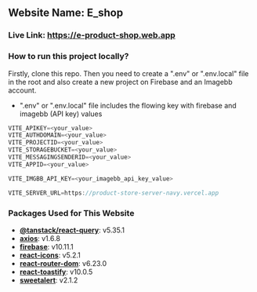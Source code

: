 ## Website Name: E_shop
### Live Link: https://e-product-shop.web.app

### How to run this project locally?

Firstly, clone this repo. Then you need to create a ".env" or ".env.local" file in the root and also create a new project on Firebase and an Imagebb account.

- ".env" or ".env.local" file includes the flowing key with firebase and imagebb (API key) values

```js
VITE_APIKEY=<your_value>
VITE_AUTHDOMAIN=<your_value>
VITE_PROJECTID=<your_value>
VITE_STORAGEBUCKET=<your_value>
VITE_MESSAGINGSENDERID=<your_value>
VITE_APPID=<your_value>

VITE_IMGBB_API_KEY=<your_imagebb_api_key_value>

VITE_SERVER_URL=https://product-store-server-navy.vercel.app
```
### Packages Used for This Website

- **[@tanstack/react-query](https://github.com/tannerlinsley/react-query)**: v5.35.1
- **[axios](https://github.com/axios/axios)**: v1.6.8
- **[firebase](https://firebase.google.com/)**: v10.11.1
- **[react-icons](https://github.com/react-icons/react-icons)**: v5.2.1
- **[react-router-dom](https://reactrouter.com/web/guides/quick-start)**: v6.23.0
- **[react-toastify](https://github.com/fkhadra/react-toastify)**: v10.0.5
- **[sweetalert](https://github.com/t4t5/sweetalert)**: v2.1.2
